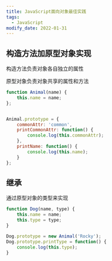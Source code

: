 ```yaml
---
title: JavaScript面向对象最佳实践
tags: 
  - JavaScript
modify_date: 2022-01-31
---
```


## 构造方法加原型对象实现

构造方法负责对象各自独立的属性

原型对象负责对象共享的属性和方法

<!--more-->

```javascript
function Animal(name) {
    this.name = name;
};


Animal.prototype = {
    commonAttr: 'common',
    printCommonAttr: function() {
        console.log(this.commonAttr);
    },
    printName: function() {
        console.log(this.name);
    }
};
```

## 继承

通过原型对象的类型来实现

```javascript
function Dog(name, type) {
    this.name = name;
    this.type = type;
}

Dog.prototype = new Animal('Rocky');
Dog.prototype.printType = function() {
    console.log(this.type);
}
```

